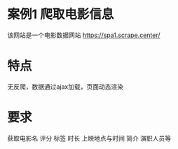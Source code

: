 # 案例1 爬取电影信息
该网站是一个电影数据网站
https://spa1.scrape.center/
# 特点
无反爬，数据通过ajax加载，页面动态渲染
# 要求
获取电影名 评分 标签 时长 上映地点与时间 简介 演职人员等